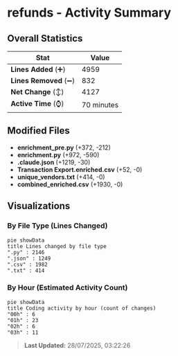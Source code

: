 # refunds - Activity Summary 

## Overall Statistics

| Stat                   | Value                                                             |
| ---------------------- | ----------------------------------------------------------------- |
| **Lines Added** (➕)   | 4959                                          |
| **Lines Removed** (➖) | 832                                        |
| **Net Change** (↕)    | 4127                |
| **Active Time** (⌚)   | 70 minutes |


## Modified Files
- **enrichment_pre.py** (+372, -212)
- **enrichment.py** (+972, -590)
- **.claude.json** (+1219, -30)
- **Transaction Export.enriched.csv** (+52, -0)
- **unique_vendors.txt** (+414, -0)
- **combined_enriched.csv** (+1930, -0)

## Visualizations

### By File Type (Lines Changed)

```mermaid
pie showData
title Lines changed by file type
".py" : 2146
".json" : 1249
".csv" : 1982
".txt" : 414
```

### By Hour (Estimated Activity Count)

```mermaid
pie showData
title Coding activity by hour (count of changes)
"00h" : 6
"01h" : 23
"02h" : 6
"03h" : 11
```


> **Last Updated:** 28/07/2025, 03:22:26